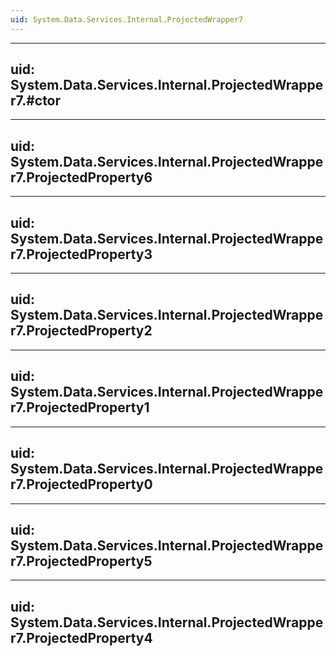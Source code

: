 ```yaml
---
uid: System.Data.Services.Internal.ProjectedWrapper7
---
```


---
uid: System.Data.Services.Internal.ProjectedWrapper7.#ctor
---

---
uid: System.Data.Services.Internal.ProjectedWrapper7.ProjectedProperty6
---

---
uid: System.Data.Services.Internal.ProjectedWrapper7.ProjectedProperty3
---

---
uid: System.Data.Services.Internal.ProjectedWrapper7.ProjectedProperty2
---

---
uid: System.Data.Services.Internal.ProjectedWrapper7.ProjectedProperty1
---

---
uid: System.Data.Services.Internal.ProjectedWrapper7.ProjectedProperty0
---

---
uid: System.Data.Services.Internal.ProjectedWrapper7.ProjectedProperty5
---

---
uid: System.Data.Services.Internal.ProjectedWrapper7.ProjectedProperty4
---
